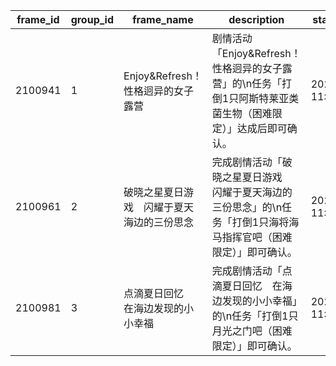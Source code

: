 |frame_id|group_id|frame_name|description|start_time|
| --- | --- | --- | --- | --- |
|2100941|1|Enjoy&Refresh！性格迥异的女子露营|剧情活动「Enjoy&Refresh！性格迥异的女子露营」的\n任务「打倒1只阿斯特莱亚类菌生物（困难限定）」达成后即可确认。|2024/5/31 11:00:00|
|2100961|2|破晓之星夏日游戏　闪耀于夏天海边的三份思念|完成剧情活动「破晓之星夏日游戏　闪耀于夏天海边的三份思念」的\n任务「打倒1只海将海马指挥官吧（困难限定）」即可确认。|2024/6/28 11:00:00|
|2100981|3|点滴夏日回忆　在海边发现的小小幸福|完成剧情活动「点滴夏日回忆　在海边发现的小小幸福」的\n任务「打倒1只月光之门吧（困难限定）」即可确认。|2024/7/31 11:00:00|